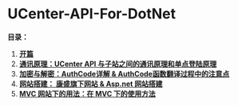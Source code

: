 UCenter-API-For-DotNet
======================
<p></p>
<p><strong>目录：</strong></p>
<ol>
<li><a href="http://www.dozer.cc/2011/01/ucenter-api-in-depth-1st.html" target="_blank"><strong>开篇</strong></a></li>
<li><a href="http://www.dozer.cc/2011/01/ucenter-api-in-depth-2nd.html" target="_blank"><strong>通讯原理：UCenter API&nbsp;与子站之间的通讯原理和单点登陆原理</strong></a></li>
<li><a href="http://www.dozer.cc/2011/01/ucenter-api-in-depth-3rd.html" target="_blank"><strong>加密与解密：AuthCode详解 &amp; AuthCode函数翻译过程中的注意点</strong></a></li>
<li><strong><a href="http://www.dozer.cc/2011/02/ucenter-api-in-depth-4th.html" target="_blank">网站搭建： 康盛旗下网站 &amp; Asp.net 网站搭建</a></strong></li>
<li><strong><a href="http://www.dozer.cc/2011/04/ucenter-api-in-depth-5th.html" target="_blank">MVC 网站下的用法：在 MVC 下的使用方法</a></strong></li>
</ol>
